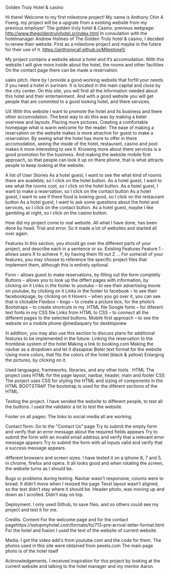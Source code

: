 Golden Truly Hotel & casino

Hi there! Welcome to my first milestone project!
My name is Anthony Chin A Foeng.
my project will be a upgrate from a existing website from my previous employer'
The golden truly hotel & Casino. previous webpage: http://www.thegoldentrulyhotel.sr/index.html
In consulation with the hotelmanager Andrew Holmes of The Golden Truly hotel & casino, I decided to renew their website. First as a milestone project and maybe in the futere for their use of it.
https://anthonycaf.github.io/Milestone1/

My project contains a website about a hotel and it’s accomodation.
With this website I will give more inside about the hotel, the rooms and other facilities
On the contact page there can be made a reservation.

sales pitch.
Here by I provide a good working website that forfill your needs if you need a hotel in surinam.
It is located in the main capital and close by the city center.
On this site, you will find all the information needed about this hotel and their entertainment.
And with a good website you will get people that are commited to a good looking hotel, and there services.

UX
With this website I want to promote the hotel and its business and there other accomodation.
The best way to do this was by making a beter overview and layouts. Placing more pictures.
Creating a comfortable homepage what is warm welcome for the reader. The ease of making a reservation on the website makes is more atractive for guest to make a reservation.
By seeing what the hotel has more to offer in there accomodation, seeing the inside of the hotel, restaurant, casino and pool makes it more interesting to see it. Knowing more about there services is a good promotion for the business.
And making the website mobile first approach, so that people can look it up on there phone, that is what attracts people to keep looking at the website.

A list of User Stories
As a hotel guest, I want to see the what kind of rooms there are availeble, so I click on the hotel button.
As a hotel guest, I want to see what the rooms cost, so I click on the hotel button.
As a hotel guest, I want to make a reservation, so I click on the contact button
As a hotel guest, I want to see if there food is looking good, so I click on the restaurant button
As a hotel guest, I want to ask some questions about the hotel and services, so I click on the contact button.
As a hotel guest, maybe  I like gambling at night, so I click on the casino button.

How did my project come to real website.
All what I have done, has been done by head. Trial and error.
So it made a lot of websites and started all over again.

Features
In this section, you should go over the different parts of your project, and describe each in a sentence or so.
Existing Features
Feature 1 - allows users X to achieve Y, by having them fill out Z
...
For some/all of your features, you may choose to reference the specific project files that implement them, although this is entirely optional.

Form  - allows guest to make reservations, by filling out the form completly
Buttons – allows you to look up the differt pages with information, by clicking on it
Links in the footer to youtube – to see their advertising movie on youtube, by clicking on it
Links in the footer to facebook – to see their facebookpage, by clicking on it
Hovers – when you go over it, you can see that is clickable
Flexbox – bogs – to create a picture box, for the photo’s
Bootstraps – to create shortcuts in my .HTML file
Google fonts – for diferent text fonts in my CSS file
Links from HTML to CSS – to connect all the different pages to the selected buttons.
Mobile first approach – to see the website on a mobile phone
@mediaquery for desktopview

In addition, you may also use this section to discuss plans for additional features to be implemented in the future:
Linking the reservation to the frontdesk system of the hotel
Making a link to booking.com
Making the navbar as a dropdown and let it dissapear
Beter text format for the website
Using more colors, that fits the colors of the hotel (black & yellow)
Enlarging the pictures, by clicking on it.

Used  languages, frameworks, libraries, and any other tools . 
HTML 
The project uses HTML for the page layout, navbar, header, main and footer
CSS
The porject uses CSS for styling the HTML and sizing of components in the HTML
BOOTSTRAP
The bootstrap is used for the diferent sections of the HTML.

Testing the project.
I have sended the website to different people, to test all the buttons.
I used the validator a lot to test the website. 

Footer on all pages:
The links to social media all are working.

Contact form:
Go to the "Contact Us" page
Try to submit the empty form and verify that an error message about the required fields appears
Try to submit the form with an invalid email address and verify that a relevant error message appears
Try to submit the form with all inputs valid and verify that a success message appears.

different browsers and screen sizes.
I have tested it on a iphone 8, 7 and 5, in chrome, firefox and opera. It all looks good and when rotating the screen, the website turns as I should be.

Bugs or problems during testing.
Navbar wasn’t responsive, colums were to broad. It didn’t move when I resized the page
 Texst layout wasn’t aligned, so the text didn’t stay where it should be.
Header photo, was moving up and down as I scrolled. Didn’t stay on top.

Deployment.
I only used Github,  to save files, and so others could see my project and test it for me.

Credits.
Content
For the welcome page and for the contact pagehttps://setupmyhotel.com/formats/fo/713-pre-arrival-letter-format.html
For the hotel and fusion I used the text of the website of current website.

Media.
I got the video add's from youtube.com  and the code for them.
The photos used in this site were obtained from pexels.com
The main page photo is of the hotel itself

Acknowledgements.
I received inspiration for this project by looking at the current website and talking to the hotel manager and my mentor Aaron.
